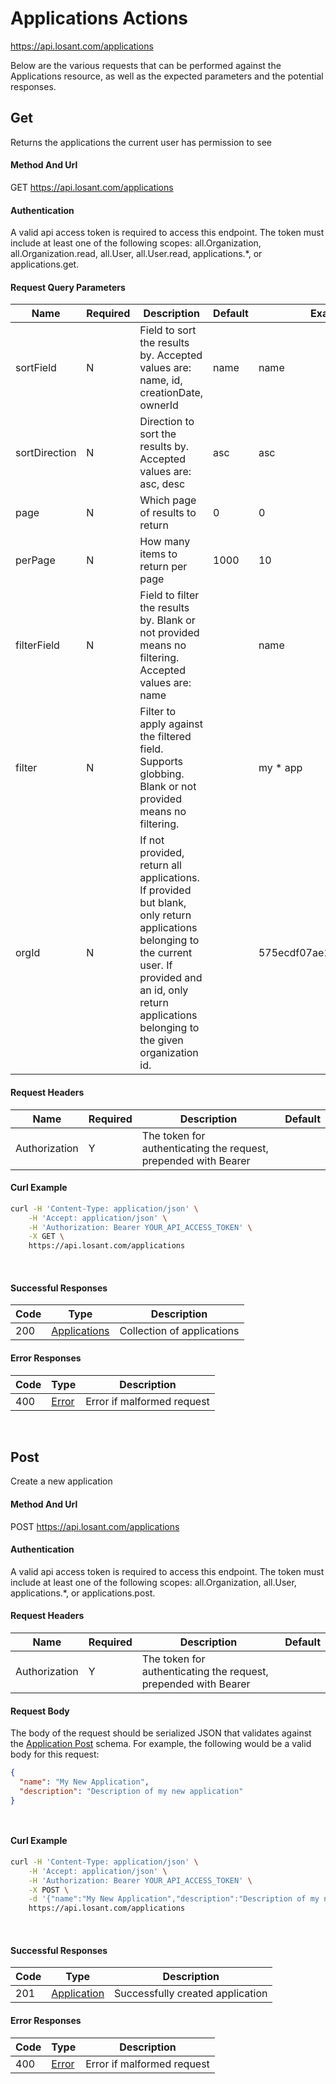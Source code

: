 # Applications Actions

https://api.losant.com/applications

Below are the various requests that can be performed against the
Applications resource, as well as the expected
parameters and the potential responses.

## Get

Returns the applications the current user has permission to see

#### Method And Url

GET https://api.losant.com/applications

#### Authentication
A valid api access token is required to access this endpoint. The token must
include at least one of the following scopes:
all.Organization, all.Organization.read, all.User, all.User.read, applications.*, or applications.get.

#### Request Query Parameters

| Name | Required | Description | Default | Example |
| ---- | -------- | ----------- | ------- | ------- |
| sortField | N | Field to sort the results by. Accepted values are: name, id, creationDate, ownerId | name | name |
| sortDirection | N | Direction to sort the results by. Accepted values are: asc, desc | asc | asc |
| page | N | Which page of results to return | 0 | 0 |
| perPage | N | How many items to return per page | 1000 | 10 |
| filterField | N | Field to filter the results by. Blank or not provided means no filtering. Accepted values are: name |  | name |
| filter | N | Filter to apply against the filtered field. Supports globbing. Blank or not provided means no filtering. |  | my * app |
| orgId | N | If not provided, return all applications. If provided but blank, only return applications belonging to the current user. If provided and an id, only return applications belonging to the given organization id. |  | 575ecdf07ae143cd83dc4a9a |

#### Request Headers

| Name | Required | Description | Default |
| ---- | -------- | ----------- | ------- |
| Authorization | Y | The token for authenticating the request, prepended with Bearer | |

#### Curl Example

```bash
curl -H 'Content-Type: application/json' \
    -H 'Accept: application/json' \
    -H 'Authorization: Bearer YOUR_API_ACCESS_TOKEN' \
    -X GET \
    https://api.losant.com/applications
```
<br/>

#### Successful Responses

| Code | Type | Description |
| ---- | ---- | ----------- |
| 200 | [Applications](schemas.md#applications) | Collection of applications |

#### Error Responses

| Code | Type | Description |
| ---- | ---- | ----------- |
| 400 | [Error](schemas.md#error) | Error if malformed request |

<br/>

## Post

Create a new application

#### Method And Url

POST https://api.losant.com/applications

#### Authentication
A valid api access token is required to access this endpoint. The token must
include at least one of the following scopes:
all.Organization, all.User, applications.*, or applications.post.

#### Request Headers

| Name | Required | Description | Default |
| ---- | -------- | ----------- | ------- |
| Authorization | Y | The token for authenticating the request, prepended with Bearer | |

#### Request Body

The body of the request should be serialized JSON that validates against
the [Application Post](schemas.md#application-post) schema.  For example, the following would be a
valid body for this request:

```json
{
  "name": "My New Application",
  "description": "Description of my new application"
}
```
<small><br/></small>

#### Curl Example

```bash
curl -H 'Content-Type: application/json' \
    -H 'Accept: application/json' \
    -H 'Authorization: Bearer YOUR_API_ACCESS_TOKEN' \
    -X POST \
    -d '{"name":"My New Application","description":"Description of my new application"}' \
    https://api.losant.com/applications
```
<br/>

#### Successful Responses

| Code | Type | Description |
| ---- | ---- | ----------- |
| 201 | [Application](schemas.md#application) | Successfully created application |

#### Error Responses

| Code | Type | Description |
| ---- | ---- | ----------- |
| 400 | [Error](schemas.md#error) | Error if malformed request |

<br/>

